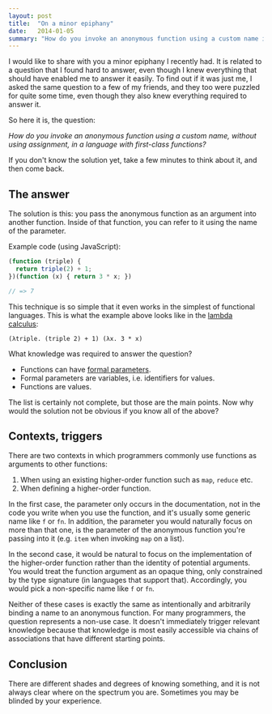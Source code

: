 ```yaml
---
layout: post
title:  "On a minor epiphany"
date:   2014-01-05
summary: "How do you invoke an anonymous function using a custom name if all you have is first-class functions? It's quite simple, really."
---
```


I would like to share with you a minor epiphany I recently had. It is related to a question that I found hard to answer, even though I knew everything that should have enabled me to answer it easily. To find out if it was just me, I asked the same question to a few of my friends, and they too were puzzled for quite some time, even though they also knew everything required to answer it.

So here it is, the question:

<em>How do you invoke an anonymous function using a custom name, without using assignment, in a language with first-class functions?</em>

If you don't know the solution yet, take a few minutes to think about it, and then come back.

## The answer

The solution is this: you pass the anonymous function as an argument into another function. Inside of that function, you can refer to it using the name of the parameter.

Example code (using JavaScript):

```javascript
(function (triple) {
  return triple(2) + 1;
})(function (x) { return 3 * x; })

// => 7
```

This technique is so simple that it even works in the simplest of functional languages. This is what the example above looks like in the [lambda calculus][1]:

````
(λtriple. (triple 2) + 1) (λx. 3 * x)
````

What knowledge was required to answer the question?

- Functions can have [formal parameters][2].
- Formal parameters are variables, i.e. identifiers for values.
- Functions are values.

The list is certainly not complete, but those are the main points. Now why would the solution not be obvious if you know all of the above?

## Contexts, triggers

There are two contexts in which programmers commonly use functions as arguments to other functions:

1. When using an existing higher-order function such as `map`, `reduce` etc.
2. When defining a higher-order function.

In the first case, the parameter only occurs in the documentation, not in the code you write when you use the function, and it's usually some generic name like `f` or `fn`. In addition, the parameter you would naturally focus on more than that one, is the parameter of the anonymous function you're passing into it (e.g. `item` when invoking `map` on a list).

In the second case, it would be natural to focus on the implementation of the higher-order function rather than the identity of potential arguments. You would treat the function argument as an opaque thing, only constrained by the type signature (in languages that support that). Accordingly, you would pick a non-specific name like `f` or `fn`.

Neither of these cases is exactly the same as intentionally and arbitrarily binding a name to an anonymous function. For many programmers, the question represents a non-use case. It doesn't immediately trigger relevant knowledge because that knowledge is most easily accessible via chains of associations that have different starting points.

## Conclusion

There are different shades and degrees of knowing something, and it is not always clear where on the spectrum you are. Sometimes you may be blinded by your experience.


[1]: http://en.wikipedia.org/wiki/Lambda_calculus
[2]: http://en.wikipedia.org/wiki/Parameter_(computer_programming)#Parameters_and_arguments
